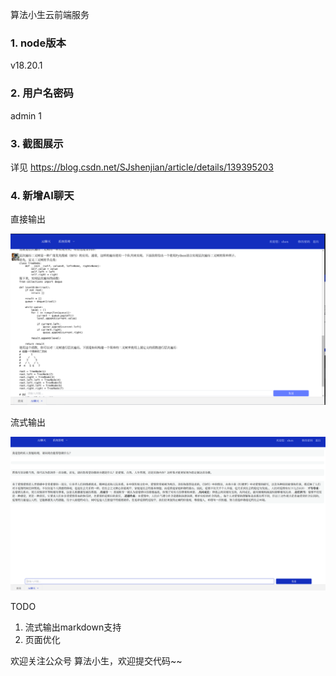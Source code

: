 算法小生云前端服务

### 1. node版本

v18.20.1

### 2. 用户名密码

admin 1


### 3. 截图展示

详见 https://blog.csdn.net/SJshenjian/article/details/139395203

### 4. 新增AI聊天

直接输出

![img.png](demo/img.png)

流式输出

![img.png](demo/img1.png)

TODO
1. 流式输出markdown支持
2. 页面优化

欢迎关注公众号 算法小生，欢迎提交代码~~


